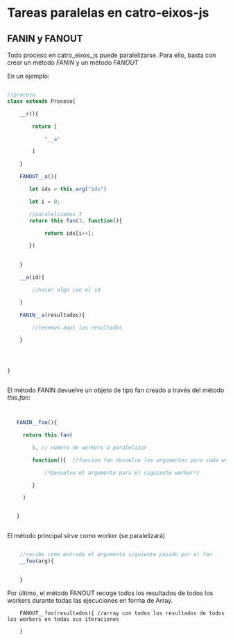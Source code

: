 # Tareas paralelas en catro-eixos-js

## FANIN y FANOUT

Todo proceso en catro_eixos_js puede paralelizarse. Para ello, basta con crear un método *FANIN* y un método *FANOUT*

En un ejemplo:

```js

//proceso
class extends Proceso{

    __r(){

        return [

            "__a"

        ]

    }

    FANOUT__a(){

       let ids = this.arg("ids") 

       let i = 0; 

       //paralelizamos 3 
       return this.fan(3, function(){

            return ids[i++];

       })
        

    }

    __a(id){

        //hacer algo con el id

    }

    FANIN__a(resultados){

        //tenemos aquí los resultados

    }




}



```
El método FANIN devuelve un objeto de tipo fan creado a través del método *this.fan*:

```js


   FANIN__foo(){

     return this.fan(

        5, // número de workers a paralelizar

        function(){  //función fan devuelve los argumentos para cada worker o false en fin de trabajo

            /*Devuelve el argumento para el siguiente worker*/

        }

     )


   }



```

El método principal sirve como worker (se paralelizará)

```js

    //recibe como entrada el argumento siguiente pasado por el fan
    __foo(arg){


    }


```

Por último, el método FANOUT recoge todos los resultados de todos los workers durante todas las ejecuciones en forma de Array.

```
    FANOUT__foo(resultados){ //array con todos los resultados de todos los workers en todas sus iteraciones

    }

``` 







